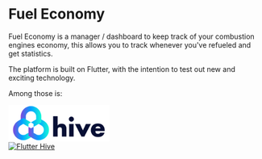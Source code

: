 # Fuel Economy

Fuel Economy is a manager / dashboard to keep track of your combustion engines economy, this allows you to track whenever you've refueled and get statistics.

The platform is built on Flutter, with the intention to test out new and exciting technology.

Among those is:

<a href="https://docs.hivedb.dev/">
  <img src="https://raw.githubusercontent.com/hivedb/hive/master/.github/logo_transparent.svg?sanitize=true" alt="Flutter Hive" width="200" align="center" />
</a>
<br />
<a href="https://lokalise.com/">
  <img src="https://github.com/lokalise/i18n-ally/raw/screenshots/lokalise-logo.png?raw=true" alt="Flutter Hive" width="450" align="center" />
</a>
